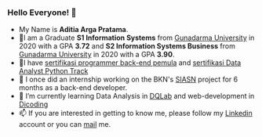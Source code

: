### Hello Everyone! 👋

- My Name is **Aditia Arga Pratama**.
- 🔭I am a Graduate **S1 Information Systems** from [Gunadarma University](https://gunadarma.ac.id/) in 2020 with a GPA **3.72** and **S2 Information Systems Business** from [Gunadarma University](https://gunadarma.ac.id/) in 2020 with a GPA **3.90**.
- 🔭I have [sertifikasi programmer back-end pemula](https://www.dicoding.com/certificates/72ZDEE1LVPYW) and [sertifikasi Data Analyst Python Track](https://academy.dqlab.id/certificate/pdf/DQLABDATRCAHRVGL/TRACK)
- 👯 I once did an internship working on the BKN's [SIASN](https://siasn.bkn.go.id/#) project for 6 months as a back-end developer.
- 🌱 I’m currently learning Data Analysis in [DQLab](https://academy.dqlab.id/) and web-development in [Dicoding](https://www.dicoding.com/)
- 📫 If you are interested in getting to know me, please follow my [Linkedin](https://www.linkedin.com/in/aditia-arga-pratama-264608130/) account or you can [mail](arga.aditia@gmail.com) me.


<!--
**adrgma/adrgma** is a ✨ _special_ ✨ repository because its `README.md` (this file) appears on your GitHub profile.

Here are some ideas to get you started:

- 🔭 I’m currently working on ...
- 🌱 I’m currently learning ...
- 👯 I’m looking to collaborate on ...
- 🤔 I’m looking for help with ...
- 💬 Ask me about ...
- 📫 How to reach me: ...
- 😄 Pronouns: ...
- ⚡ Fun fact: ...

<p align="left">
<a href="https://github.com/adrgma">
  <img height="180em" src="https://github-readme-stats-eight-theta.vercel.app/api?username=adrgma&show_icons=true&theme=algolia&include_all_commits=true&count_private=true"/>
  <img height="180em" src="https://github-readme-stats-eight-theta.vercel.app/api/top-langs/?username=adrgma&layout=compact&langs_count=8&theme=algolia"/>
</a>
</p>
-->
